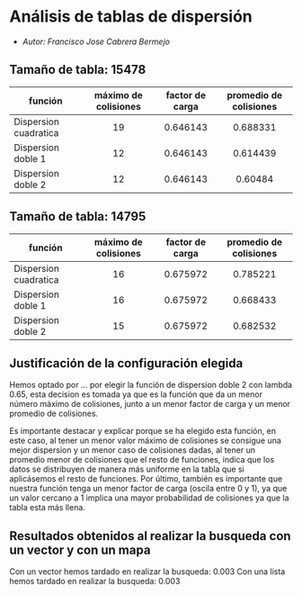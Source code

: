 # Análisis de tablas de dispersión

* *Autor: Francisco Jose Cabrera Bermejo*

## Tamaño de tabla: 15478
| función               | máximo de colisiones | factor de carga | promedio de colisiones |
|-----------------------|:--------------------:|:---------------:|:----------------------:|
| Dispersion cuadratica |          19          |    0.646143     |        0.688331        |
| Dispersion doble 1    |          12          |    0.646143     |        0.614439        |
| Dispersion doble 2    |          12          |    0.646143     |        0.60484        |


## Tamaño de tabla: 14795
| función               | máximo de colisiones | factor de carga | promedio de colisiones |
|-----------------------|:--------------------:|:---------------:|:----------------------:|
| Dispersion cuadratica |          16          |    0.675972     |        0.785221       |
| Dispersion doble 1    |          16          |    0.675972     |        0.668433        |
| Dispersion doble 2    |          15          |    0.675972     |        0.682532        |

## Justificación de la configuración elegida
Hemos optado por ... por elegir la función de dispersion doble 2 con lambda 0.65,
esta decision es tomada ya que es la función que da un menor número máximo de 
colisiones, junto a un menor factor de carga y un menor promedio de colisiones.

Es importante destacar y explicar porque se ha elegido esta función, en este caso,
al tener un menor valor máximo de colisiones se consigue una mejor dispersion y un
menor caso de colisiones dadas, al tener un promedio menor de colisiones que el 
resto de funciones, indica que los datos se distribuyen de manera más uniforme 
en la tabla que si aplicásemos el resto de funciones. Por último, también es 
importante que nuestra función tenga un menor factor de carga (oscila entre 0 y 1),
ya que un valor cercano a 1 implica una mayor probabilidad de colisiones ya que la
tabla esta más llena.

## Resultados obtenidos al realizar la busqueda con un vector y con un mapa
Con un vector hemos tardado en realizar la busqueda: 0.003
Con una lista hemos tardado en realizar la busqueda: 0.003
